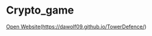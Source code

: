 # Crypto_game

<a href="https://dawolf09.github.io/TowerDefence/">Open Website(https://dawolf09.github.io/TowerDefence/)</a>
